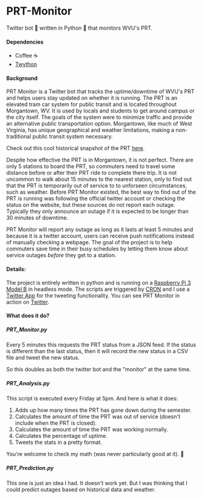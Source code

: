 # PRT-Monitor
Twitter bot 🤖 written in Python 🐍 that monitors WVU's PRT.

#### Dependencies
* Coffee ☕️
* [Twython](https://github.com/ryanmcgrath/twython)

#### Background
PRT Monitor is a Twitter bot that tracks the uptime/downtime of WVU's PRT and helps users stay updated on whether it is running. The PRT is an elevated tram car system for public transit and is located throughout Morgantown, WV. It is used by locals and students to get around campus or the city itself. The goals of the system were to minimize traffic and provide an alternative public transportation option. Morgantown, like much of West Virginia, has unique geographical and weather limitations, making a non-traditional public transit system necessary. 

Check out this cool historical snapshot of the PRT [here](http://www.boeing.com/history/products/personal-rapid-transit-system.page).

Despite how effective the PRT is in Morgantown, it is not perfect. There are only 5 stations to board the PRT, so commuters need to travel some distance before or after their PRT ride to complete there trip. It is not uncommon to walk about 15 minutes to the nearest station, only to find out that the PRT is temporarily out of service to to unforseen circumstances, such as weather. Before PRT Monitor existed, the best way to find out of the PRT is running was following the official twitter account or checking the status on the website, but these sources do not report each outage. Typically they only announce an outage if it is expected to be longer than 30 minutes of downtime.

PRT Monitor will report any outage as long as it lasts at least 5 minutes and because it is a twitter account, users can receive push notifications instead of manually checking a webpage. The goal of the project is to help commuters save time in their busy schedules by letting them know about service outages *before* they get to a station.

#### Details:
The project is entirely written in python and is running on a [Raspberry Pi 3 Model B](https://www.raspberrypi.org/products/raspberry-pi-3-model-b/) in headless mode. The scripts are triggered by [CRON](https://en.wikipedia.org/wiki/Cron) and I use a [Twitter App](https://apps.twitter.com) for the tweeting functionality. You can see PRT Monitor in action on [Twitter](https://twitter.com/PRTMonitor).

#### What does it do?
##### PRT_Monitor.py
Every 5 minutes this requests the PRT status from a JSON feed. If the status is different than the last status, then it will record the new status in a CSV file and tweet the new status.

So this doubles as both the twitter bot and the "monitor" at the same time.

##### PRT_Analysis.py
This script is executed every Friday at 5pm. And here is what it does:

1. Adds up how many times the PRT has gone down during the semester.
2. Calculates the amount of time the PRT was out of service (doesn't include when the PRT is closed).
3. Calculates the amount of time the PRT was working normally.
4. Calculates the percentage of uptime.
5. Tweets the stats in a pretty format.

You're welcome to check my math (was never particularly good at it). 😬

##### PRT_Prediction.py
This one is just an idea I had. It doesn't work yet. But I was thinking that I could predict outages based on historical data and weather.

